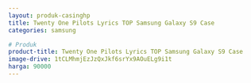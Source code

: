 ```yaml
---
layout: produk-casinghp
title: Twenty One Pilots Lyrics TOP Samsung Galaxy S9 Case
categories: samsung

# Produk
product-title: Twenty One Pilots Lyrics TOP Samsung Galaxy S9 Case
image-drive: 1tCLMhmjEzJzQxJkf6srYx9AOuELg9i1t
harga: 90000
---
```

